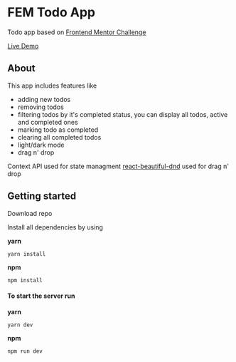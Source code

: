 # FEM Todo App

Todo app based on [Frontend Mentor Challenge]('https://www.frontendmentor.io/challenges/todo-app-Su1_KokOW')

[Live Demo]('https://webmaek-fem-todo-app.netlify.app/')

## About

This app includes features like

- adding new todos
- removing todos
- filtering todos by it's completed status, you can display
  all todos, active and completed ones
- marking todo as completed
- clearing all completed todos
- light/dark mode
- drag n' drop

Context API used for state managment
[react-beautiful-dnd]('https://github.com/atlassian/react-beautiful-dnd') used for drag n' drop

## Getting started

Download repo

Install all dependencies by using

**yarn**

```
yarn install
```

**npm**

```
npm install
```

#### To start the server run

**yarn**

```
yarn dev
```

**npm**

```
npm run dev
```
